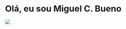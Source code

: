# Olá, eu sou Miguel C. Bueno
<img src="https://github-readme-stats.vercel.app/api?username=M1guel-cb&show_icons=true&title_color=f00&bg_color=141414&text_color=fafafa&icon_color=f00&locale=pt-br&border_radius=12"></img>
